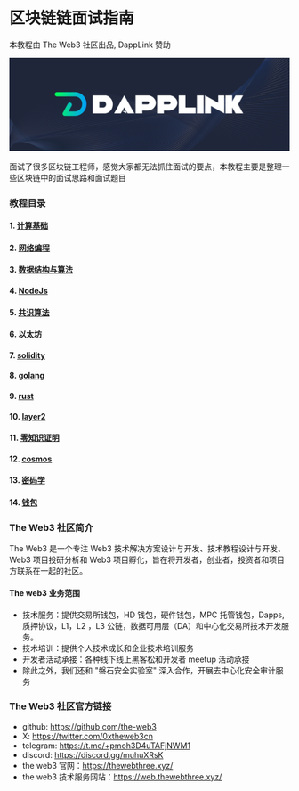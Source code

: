 # 区块链链面试指南



本教程由 The Web3 社区出品, DappLink 赞助


[![DappLink](https://raw.githubusercontent.com/eniac-x-labs/.github/main/profile/dapplink.jpeg)](https://www.dapplink.xyz/zh)


面试了很多区块链工程师，感觉大家都无法抓住面试的要点，本教程主要是整理一些区块链中的面试思路和面试题目


### 教程目录

#### 1. [计算基础](https://github.com/0xchaineye/chaineye-blockchain-interview/blob/main/01-computer-basics/readme.md)
#### 2. [网络编程](https://github.com/the-web3/chaineye-blockchain-interview/blob/main/01-computer-basics/readme.md)
#### 3. [数据结构与算法](https://github.com/the-web3/chaineye-blockchain-interview/blob/main/02-data-structures-and-algorithms/readme.md)
#### 4. [NodeJs](https://github.com/the-web3/chaineye-blockchain-interview/blob/main/03-nodejs/readme.md)
#### 5. [共识算法](https://github.com/the-web3/chaineye-blockchain-interview/blob/main/04-consensus-algorithm/readme.md)
#### 6. [以太坊](https://github.com/0xchaineye/chaineye-blockchain-interview/blob/main/05-ethereum/readme.md)
#### 7. [solidity](https://github.com/0xchaineye/chaineye-blockchain-interview/blob/main/06-solidity/readme.md)
#### 8. [golang](https://github.com/0xchaineye/chaineye-blockchain-interview/tree/main/07-golang#readme)
#### 9. [rust](https://github.com/the-web3/chaineye-blockchain-interview/blob/main/08-rust/readme.md)
#### 10. [layer2](https://github.com/the-web3/chaineye-blockchain-interview/tree/main/09-layer2)
#### 11. [零知识证明](https://github.com/the-web3/chaineye-blockchain-interview/blob/main/10-zkp/readme.md)
#### 12. [cosmos](https://github.com/the-web3/chaineye-blockchain-interview/tree/main/11-cosmos#readme)
#### 13. [密码学](https://github.com/the-web3/chaineye-blockchain-interview/blob/main/18-cryptography/ReadMe.md)
#### 14. [钱包](https://github.com/the-web3/chaineye-blockchain-interview/blob/main/12-wallet/README.md)

### The Web3 社区简介
The Web3 是一个专注 Web3 技术解决方案设计与开发、技术教程设计与开发、Web3 项目投研分析和 Web3 项目孵化，旨在将开发者，创业者，投资者和项目方联系在一起的社区。

#### The web3 业务范围

- 技术服务：提供交易所钱包，HD 钱包，硬件钱包，MPC 托管钱包，Dapps,  质押协议，L1，L2 ，L3 公链，数据可用层（DA）和中心化交易所技术开发服务。
- 技术培训：提供个人技术成长和企业技术培训服务
- 开发者活动承接：各种线下线上黑客松和开发者 meetup 活动承接
- 除此之外，我们还和 "磐石安全实验室" 深入合作，开展去中心化安全审计服务
  
### The Web3 社区官方链接
- github: https://github.com/the-web3
- X: https://twitter.com/0xtheweb3cn
- telegram: https://t.me/+pmoh3D4uTAFjNWM1
- discord:  https://discord.gg/muhuXRsK
- the web3 官网：https://thewebthree.xyz/
- the web3 技术服务网站：https://web.thewebthree.xyz/


